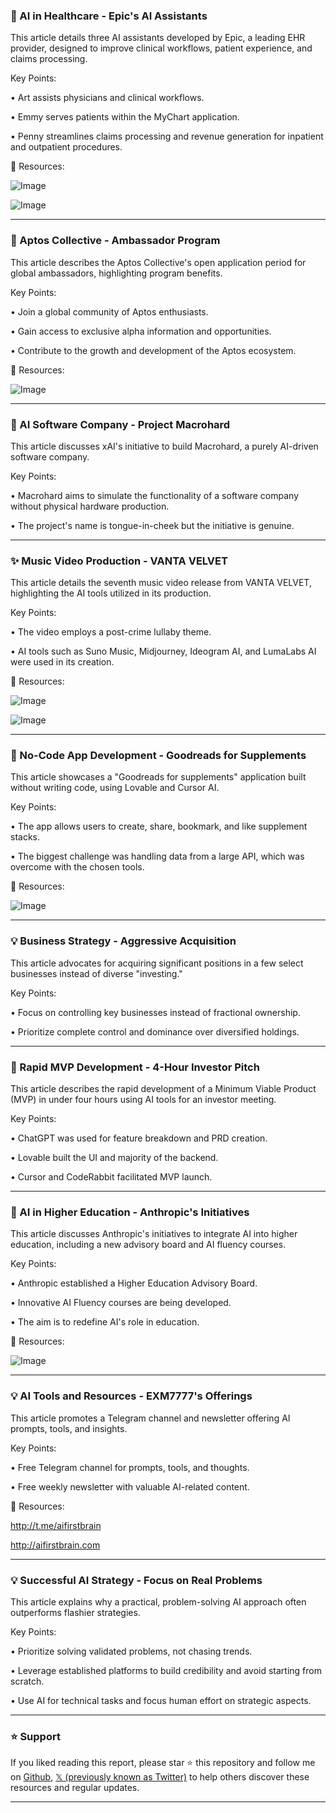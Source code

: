 ### 🤖 AI in Healthcare - Epic's AI Assistants

This article details three AI assistants developed by Epic, a leading EHR provider,  designed to improve clinical workflows, patient experience, and claims processing.

Key Points:

• Art assists physicians and clinical workflows.


• Emmy serves patients within the MyChart application.


• Penny streamlines claims processing and revenue generation for inpatient and outpatient procedures.



🔗 Resources:

![Image](https://pbs.twimg.com/amplify_video_thumb/1958880566129938432/img/eOQXGUh8Bi0tvKTb.jpg)

![Image](https://pbs.twimg.com/media/Gy9Xfw5W4AAouQc?format=jpg&name=small)

---

### 🚀 Aptos Collective - Ambassador Program

This article describes the Aptos Collective's open application period for global ambassadors, highlighting program benefits.

Key Points:

•  Join a global community of Aptos enthusiasts.


•  Gain access to exclusive alpha information and opportunities.


•  Contribute to the growth and development of the Aptos ecosystem.



🔗 Resources:

![Image](https://pbs.twimg.com/amplify_video_thumb/1958989920208318464/img/IXmNQ-UQh853kZAC.jpg)

---

### 🤖 AI Software Company - Project Macrohard

This article discusses xAI's initiative to build Macrohard, a purely AI-driven software company.

Key Points:

•  Macrohard aims to simulate the functionality of a software company without physical hardware production.


• The project's name is tongue-in-cheek but the initiative is genuine.



---

### ✨ Music Video Production - VANTA VELVET

This article details the seventh music video release from VANTA VELVET, highlighting the AI tools utilized in its production.


Key Points:

•  The video employs a post-crime lullaby theme.


•  AI tools such as Suno Music, Midjourney, Ideogram AI, and LumaLabs AI were used in its creation.



🔗 Resources:

![Image](https://pbs.twimg.com/amplify_video_thumb/1958974051323465728/img/TSoWXh4N7CXLBa8F.jpg)

![Image](https://pbs.twimg.com/amplify_video_thumb/1958693001569447936/img/dfc2kSrH8NvaAbpq?format=jpg&name=240x240)


---

### 🚀 No-Code App Development - Goodreads for Supplements

This article showcases a "Goodreads for supplements" application built without writing code, using Lovable and Cursor AI.

Key Points:

•  The app allows users to create, share, bookmark, and like supplement stacks.


•  The biggest challenge was handling data from a large API, which was overcome with the chosen tools.



🔗 Resources:

![Image](https://pbs.twimg.com/amplify_video_thumb/1958882411233910785/img/MWsIqAJp-yZ-4mIu.jpg)

---

### 💡 Business Strategy - Aggressive Acquisition

This article advocates for acquiring significant positions in a few select businesses instead of diverse "investing."

Key Points:


• Focus on controlling key businesses instead of fractional ownership.


• Prioritize complete control and dominance over diversified holdings.



---

### 🚀 Rapid MVP Development - 4-Hour Investor Pitch

This article describes the rapid development of a Minimum Viable Product (MVP) in under four hours using AI tools for an investor meeting.

Key Points:

•  ChatGPT was used for feature breakdown and PRD creation.


•  Lovable built the UI and majority of the backend.


•  Cursor and CodeRabbit facilitated MVP launch.


---

### 🤖 AI in Higher Education - Anthropic's Initiatives

This article discusses Anthropic's initiatives to integrate AI into higher education, including a new advisory board and AI fluency courses.

Key Points:

•  Anthropic established a Higher Education Advisory Board.


•  Innovative AI Fluency courses are being developed.


• The aim is to redefine AI's role in education.


🔗 Resources:

![Image](https://pbs.twimg.com/media/Gy920MGXgAAAC4a?format=jpg&name=small)


---

### 💡 AI Tools and Resources - EXM7777's Offerings

This article promotes a Telegram channel and newsletter offering AI prompts, tools, and insights.


Key Points:

•  Free Telegram channel for prompts, tools, and thoughts.


•  Free weekly newsletter with valuable AI-related content.



🔗 Resources:

http://t.me/aifirstbrain

http://aifirstbrain.com

---

### 💡 Successful AI Strategy - Focus on Real Problems

This article explains why a practical, problem-solving AI approach often outperforms flashier strategies.

Key Points:


•  Prioritize solving validated problems, not chasing trends.


•  Leverage established platforms to build credibility and avoid starting from scratch.


•  Use AI for technical tasks and focus human effort on strategic aspects.


---

### ⭐️ Support

If you liked reading this report, please star ⭐️ this repository and follow me on [Github](https://github.com/Drix10), [𝕏 (previously known as Twitter)](https://x.com/DRIX_10_) to help others discover these resources and regular updates.

---